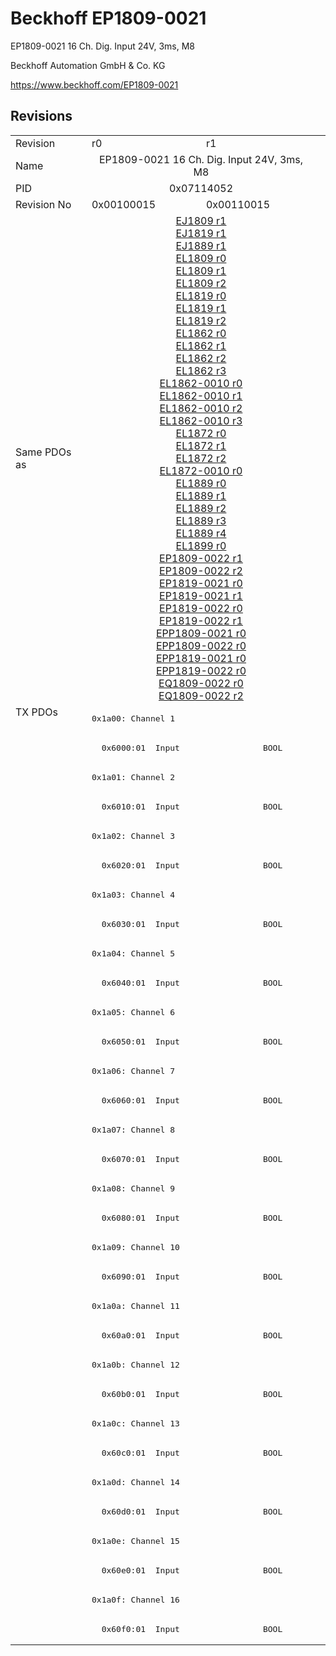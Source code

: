 # Beckhoff EP1809-0021

EP1809-0021 16 Ch. Dig. Input 24V, 3ms, M8

Beckhoff Automation GmbH & Co. KG

https://www.beckhoff.com/EP1809-0021

## Revisions
<table>
<tr >
<td>Revision</td>
<td>r0</td>
<td>r1</td>
</tr>
<tr >
<td>Name</td>
<td colspan=2 align="center">EP1809-0021 16 Ch. Dig. Input 24V, 3ms, M8</td>
</tr>
<tr >
<td>PID</td>
<td colspan=2 align="center">0x07114052</td>
</tr>
<tr >
<td>Revision No</td>
<td>0x00100015</td>
<td>0x00110015</td>
</tr>
<tr >
<td>Same PDOs as</td>
<td colspan=2 align="center"><a href="EJ1809">EJ1809 r1</a><br/><a href="EJ1819">EJ1819 r1</a><br/><a href="EJ1889">EJ1889 r1</a><br/><a href="EL1809">EL1809 r0</a><br/><a href="EL1809">EL1809 r1</a><br/><a href="EL1809">EL1809 r2</a><br/><a href="EL1819">EL1819 r0</a><br/><a href="EL1819">EL1819 r1</a><br/><a href="EL1819">EL1819 r2</a><br/><a href="EL1862">EL1862 r0</a><br/><a href="EL1862">EL1862 r1</a><br/><a href="EL1862">EL1862 r2</a><br/><a href="EL1862">EL1862 r3</a><br/><a href="EL1862-0010">EL1862-0010 r0</a><br/><a href="EL1862-0010">EL1862-0010 r1</a><br/><a href="EL1862-0010">EL1862-0010 r2</a><br/><a href="EL1862-0010">EL1862-0010 r3</a><br/><a href="EL1872">EL1872 r0</a><br/><a href="EL1872">EL1872 r1</a><br/><a href="EL1872">EL1872 r2</a><br/><a href="EL1872-0010">EL1872-0010 r0</a><br/><a href="EL1889">EL1889 r0</a><br/><a href="EL1889">EL1889 r1</a><br/><a href="EL1889">EL1889 r2</a><br/><a href="EL1889">EL1889 r3</a><br/><a href="EL1889">EL1889 r4</a><br/><a href="EL1899">EL1899 r0</a><br/><a href="EP1809-0022">EP1809-0022 r1</a><br/><a href="EP1809-0022">EP1809-0022 r2</a><br/><a href="EP1819-0021">EP1819-0021 r0</a><br/><a href="EP1819-0021">EP1819-0021 r1</a><br/><a href="EP1819-0022">EP1819-0022 r0</a><br/><a href="EP1819-0022">EP1819-0022 r1</a><br/><a href="EPP1809-0021">EPP1809-0021 r0</a><br/><a href="EPP1809-0022">EPP1809-0022 r0</a><br/><a href="EPP1819-0021">EPP1819-0021 r0</a><br/><a href="EPP1819-0022">EPP1819-0022 r0</a><br/><a href="EQ1809-0022">EQ1809-0022 r0</a><br/><a href="EQ1809-0022">EQ1809-0022 r2</a></td>
</tr>
<tr class="txpdo pdosection">
<td rowspan=32 valign=top>TX PDOs</td>
<td colspan=2 align="left"><pre>0x1a00: Channel 1</pre></td>
<td></td>
</tr>
<tr class="txpdo">
<td colspan=2 align="left"><pre>  0x6000:01  Input                 BOOL</pre></td>
</tr>
<tr class="txpdo pdosection">
<td colspan=2 align="left"><pre>0x1a01: Channel 2</pre></td>
</tr>
<tr class="txpdo">
<td colspan=2 align="left"><pre>  0x6010:01  Input                 BOOL</pre></td>
</tr>
<tr class="txpdo pdosection">
<td colspan=2 align="left"><pre>0x1a02: Channel 3</pre></td>
</tr>
<tr class="txpdo">
<td colspan=2 align="left"><pre>  0x6020:01  Input                 BOOL</pre></td>
</tr>
<tr class="txpdo pdosection">
<td colspan=2 align="left"><pre>0x1a03: Channel 4</pre></td>
</tr>
<tr class="txpdo">
<td colspan=2 align="left"><pre>  0x6030:01  Input                 BOOL</pre></td>
</tr>
<tr class="txpdo pdosection">
<td colspan=2 align="left"><pre>0x1a04: Channel 5</pre></td>
</tr>
<tr class="txpdo">
<td colspan=2 align="left"><pre>  0x6040:01  Input                 BOOL</pre></td>
</tr>
<tr class="txpdo pdosection">
<td colspan=2 align="left"><pre>0x1a05: Channel 6</pre></td>
</tr>
<tr class="txpdo">
<td colspan=2 align="left"><pre>  0x6050:01  Input                 BOOL</pre></td>
</tr>
<tr class="txpdo pdosection">
<td colspan=2 align="left"><pre>0x1a06: Channel 7</pre></td>
</tr>
<tr class="txpdo">
<td colspan=2 align="left"><pre>  0x6060:01  Input                 BOOL</pre></td>
</tr>
<tr class="txpdo pdosection">
<td colspan=2 align="left"><pre>0x1a07: Channel 8</pre></td>
</tr>
<tr class="txpdo">
<td colspan=2 align="left"><pre>  0x6070:01  Input                 BOOL</pre></td>
</tr>
<tr class="txpdo pdosection">
<td colspan=2 align="left"><pre>0x1a08: Channel 9</pre></td>
</tr>
<tr class="txpdo">
<td colspan=2 align="left"><pre>  0x6080:01  Input                 BOOL</pre></td>
</tr>
<tr class="txpdo pdosection">
<td colspan=2 align="left"><pre>0x1a09: Channel 10</pre></td>
</tr>
<tr class="txpdo">
<td colspan=2 align="left"><pre>  0x6090:01  Input                 BOOL</pre></td>
</tr>
<tr class="txpdo pdosection">
<td colspan=2 align="left"><pre>0x1a0a: Channel 11</pre></td>
</tr>
<tr class="txpdo">
<td colspan=2 align="left"><pre>  0x60a0:01  Input                 BOOL</pre></td>
</tr>
<tr class="txpdo pdosection">
<td colspan=2 align="left"><pre>0x1a0b: Channel 12</pre></td>
</tr>
<tr class="txpdo">
<td colspan=2 align="left"><pre>  0x60b0:01  Input                 BOOL</pre></td>
</tr>
<tr class="txpdo pdosection">
<td colspan=2 align="left"><pre>0x1a0c: Channel 13</pre></td>
</tr>
<tr class="txpdo">
<td colspan=2 align="left"><pre>  0x60c0:01  Input                 BOOL</pre></td>
</tr>
<tr class="txpdo pdosection">
<td colspan=2 align="left"><pre>0x1a0d: Channel 14</pre></td>
</tr>
<tr class="txpdo">
<td colspan=2 align="left"><pre>  0x60d0:01  Input                 BOOL</pre></td>
</tr>
<tr class="txpdo pdosection">
<td colspan=2 align="left"><pre>0x1a0e: Channel 15</pre></td>
</tr>
<tr class="txpdo">
<td colspan=2 align="left"><pre>  0x60e0:01  Input                 BOOL</pre></td>
</tr>
<tr class="txpdo pdosection">
<td colspan=2 align="left"><pre>0x1a0f: Channel 16</pre></td>
</tr>
<tr class="txpdo">
<td colspan=2 align="left"><pre>  0x60f0:01  Input                 BOOL</pre></td>
</tr>
</table>

